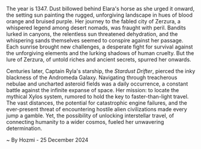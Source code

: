 
The year is 1347.  Dust billowed behind Elara's horse as she urged it onward, the setting sun painting the rugged, unforgiving landscape in hues of blood orange and bruised purple.  Her journey to the fabled city of Zerzura, a whispered legend among desert nomads, was fraught with peril.  Bandits lurked in canyons, the relentless sun threatened dehydration, and the whispering sands themselves seemed to conspire against her passage.  Each sunrise brought new challenges, a desperate fight for survival against the unforgiving elements and the lurking shadows of human cruelty.  But the lure of Zerzura, of untold riches and ancient secrets, spurred her onwards.


Centuries later, Captain Ryla's starship, the *Stardust Drifter*, pierced the inky blackness of the Andromeda Galaxy.  Navigating through treacherous nebulae and uncharted asteroid fields was a daily occurrence, a constant battle against the infinite expanse of space.  Her mission: to locate the mythical Xylos system, rumored to hold the key to faster-than-light travel.  The vast distances, the potential for catastrophic engine failures, and the ever-present threat of encountering hostile alien civilizations made every jump a gamble.  Yet, the possibility of unlocking interstellar travel, of connecting humanity to a wider cosmos, fueled her unwavering determination.

~ By Hozmi - 25 December 2024
